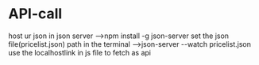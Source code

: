# API-call
host ur json in json server
-->npm install -g json-server
set the json file(pricelist.json) path in the terminal
-->json-server --watch pricelist.json
use the localhostlink in js file to fetch as api
